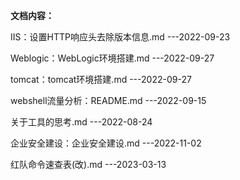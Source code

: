**文档内容：**

IIS：设置HTTP响应头去除版本信息.md  ---2022-09-23

Weblogic：WebLogic环境搭建.md ---2022-09-27

tomcat：tomcat环境搭建.md ---2022-09-27

webshell流量分析：README.md ---2022-09-15

关于工具的思考.md ---2022-08-24

企业安全建设：企业安全建设.md ---2022-11-02

红队命令速查表(改).md ---2023-03-13

